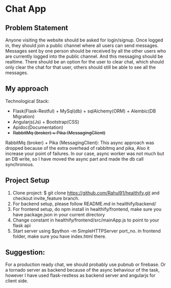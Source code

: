 # Chat App

## Problem Statement
Anyone visiting the website should be asked for login/signup.
Once logged in, they should join a public channel where all users can send messages.
Messages sent by one person should be received by all the other users who are currently logged into the public channel. And this messaging should be realtime.
There should be an option for the user to clear chat, which should only clear the chat for that user, others should still be able to see all the messages.

## My approach

Technological Stack:
- Flask(Flask-Restful) + MySql(db) + sqlAlchemy(ORM) + Alembic(DB Migration) 
- Angularjs(Js) + Bootstrap(CSS)
- Apidoc(Documentation) 
- ~~RabbitMq (broker) + Pika (MessagingClient)~~ 

RabbitMq (broker) + Pika (MessagingClient): This async approach was dropped because of the extra overhead of rabbitmq and pika, Also it increase your point of failures. In our case, async worker was not much but an DB write, so I have moved the async part and made the db call synchronous.


## Project Setup
  1. Clone project: $ git clone https://github.com/Rahul91/healthify.git and checkout invite_feature branch.
  2. For backend setup, please follow README.md in healthify/backend/
  3. For frontend setup, do npm install in healthify/frontend, make sure you have package.json in your current directory
  4. Change constant in healthify/frontend/src/mainApp.js to point to your flask api
  5. Start server using $python -m SimpleHTTPServer port_no. in frontend folder, make sure you have index.html there.

## Suggestion: 
For a production ready chat, we should probably use pubnub or firebase. Or a tornado server as backend because of the async behaviour of the task, however I have used flask-restless as backend server and angularjs for client side.
